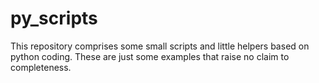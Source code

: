 # py_scripts
This repository comprises some small scripts and little helpers based on python coding.
These are just some examples that raise no claim to completeness.
